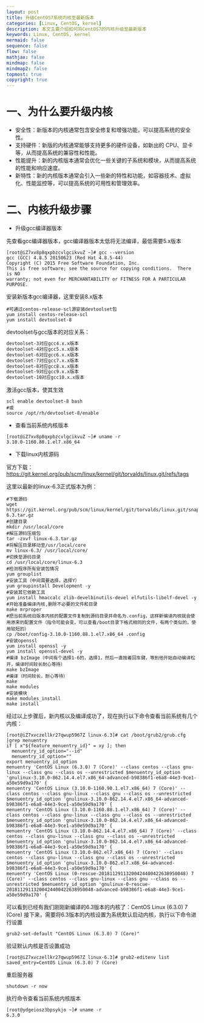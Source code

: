 ```yaml
---
layout: post
title: 升级CentOS7系统内核至最新版本
categories: [Linux, CentOS, kernel]
description: 本文主要介绍如何将CentOS7的内核升级至最新版本
keywords: Linux, CentOS, kernel
mermaid: false
sequence: false
flow: false
mathjax: false
mindmap: false
mindmap2: false
topmost: true
copyright: true
---
```


# 一、为什么要升级内核

+ 安全性：新版本的内核通常包含安全修复和增强功能，可以提高系统的安全性。
+ 支持硬件：新版的内核通常能够支持更多的硬件设备，如新出的 CPU、显卡等，从而提高系统的兼容性和性能。
+ 性能提升：新的内核版本通常会优化一些关键的子系统和模块，从而提高系统的性能和响应速度。
+ 新特性：新的内核版本通常会引入一些新的特性和功能，如容器技术、虚拟化、性能监控等，可以提高系统的可用性和管理效率。

# 二、内核升级步骤
- 升级gcc编译器版本

先查看gcc编译器版本，gcc编译器版本太低将无法编译，最低需要5.x版本
```shell
[root@iZ7xv8p8qxpbzcvlgcikvuZ ~]# gcc --version
gcc (GCC) 4.8.5 20150623 (Red Hat 4.8.5-44)
Copyright (C) 2015 Free Software Foundation, Inc.
This is free software; see the source for copying conditions.  There is NO
warranty; not even for MERCHANTABILITY or FITNESS FOR A PARTICULAR PURPOSE.
```
安装新版本gcc编译器，这里安装8.x版本
```shell
#可通过centos-release-scl源安装devtoolset包
yum install centos-release-scl
yum install devtoolset-8
```

devtoolset与gcc版本的对应关系：
```tex
devtoolset-3对应gcc4.x.x版本
devtoolset-4对应gcc5.x.x版本
devtoolset-6对应gcc6.x.x版本
devtoolset-7对应gcc7.x.x版本
devtoolset-8对应gcc8.x.x版本
devtoolset-9对应gcc9.x.x版本
devtoolset-10对应gcc10.x.x版本
```


激活gcc版本，使其生效
```shell
scl enable devtoolset-8 bash
#或
source /opt/rh/devtoolset-8/enable
```

- 查看当前系统内核版本

```shell
[root@iZ7xv8p8qxpbzcvlgcikvuZ ~]# uname -r
3.10.0-1160.88.1.el7.x86_64
```

- 下载linux内核源码

官方下载：https://git.kernel.org/pub/scm/linux/kernel/git/torvalds/linux.git/refs/tags

这里以最新的linux-6.3正式版本为例：

```shell
#下载源码
wget https://git.kernel.org/pub/scm/linux/kernel/git/torvalds/linux.git/snapshot/linux-6.3.tar.gz
#创建目录
mkdir /usr/local/core
#解压源码压缩包
tar -zxvf linux-6.3.tar.gz
#将解压目录移动至/usr/local/core
mv linux-6.3/ /usr/local/core/
#切换至源码目录
cd /usr/local/core/linux-6.3
#检测程序所有安装包情况
yum grouplist
#安装工具（中间需要选择，选择Y）
yum groupinstall Development -y
#安装其它依赖工具
yum install hmaccalc zlib-develbinutils-devel elfutils-libelf-devel -y
#开始准备编译内核,删除不必要的文件和目录
make mrproper
#把当前系统旧版本内核的配置文件复制到源码目录并命名为.config，这样新编译内核就会使用原来的配置文件（指令可能会变，可以查看/boot目录下格式相同的文件，有两个类似的，使用较短的）
cp /boot/config-3.10.0-1160.88.1.el7.x86_64 .config
#安装openssl
yum install openssl -y
yum install openssl-devel -y
#编译 bzImage（中间有个选择1-6的，选择1，然后一直按着回车键，等到他开始自动编译松开，编译时间较长耐心等待）
make bzImage
#编译（时间较长，耐心等待）
make
make modules
#安装模块
make modules_install
make install 
```

经过以上步骤后，新内核以及编译成功了，现在执行以下命令查看当前系统有几个内核：
```shell
[root@iZ7xvczellkr27qwup5967Z linux-6.3]# cat /boot/grub2/grub.cfg |grep menuentry
if [ x"${feature_menuentry_id}" = xy ]; then
  menuentry_id_option="--id"
  menuentry_id_option=""
export menuentry_id_option
menuentry 'CentOS Linux (6.3.0) 7 (Core)' --class centos --class gnu-linux --class gnu --class os --unrestricted $menuentry_id_option 'gnulinux-3.10.0-862.14.4.el7.x86_64-advanced-b98386f1-e6a8-44e3-9ce1-a50e59d9a170' {
menuentry 'CentOS Linux (3.10.0-1160.90.1.el7.x86_64) 7 (Core)' --class centos --class gnu-linux --class gnu --class os --unrestricted $menuentry_id_option 'gnulinux-3.10.0-862.14.4.el7.x86_64-advanced-b98386f1-e6a8-44e3-9ce1-a50e59d9a170' {
menuentry 'CentOS Linux (3.10.0-1160.88.1.el7.x86_64) 7 (Core)' --class centos --class gnu-linux --class gnu --class os --unrestricted $menuentry_id_option 'gnulinux-3.10.0-862.14.4.el7.x86_64-advanced-b98386f1-e6a8-44e3-9ce1-a50e59d9a170' {
menuentry 'CentOS Linux (3.10.0-862.14.4.el7.x86_64) 7 (Core)' --class centos --class gnu-linux --class gnu --class os --unrestricted $menuentry_id_option 'gnulinux-3.10.0-862.14.4.el7.x86_64-advanced-b98386f1-e6a8-44e3-9ce1-a50e59d9a170' {
menuentry 'CentOS Linux (3.10.0-862.el7.x86_64) 7 (Core)' --class centos --class gnu-linux --class gnu --class os --unrestricted $menuentry_id_option 'gnulinux-3.10.0-862.el7.x86_64-advanced-b98386f1-e6a8-44e3-9ce1-a50e59d9a170' {
menuentry 'CentOS Linux (0-rescue-20181129113200424400422638950048) 7 (Core)' --class centos --class gnu-linux --class gnu --class os --unrestricted $menuentry_id_option 'gnulinux-0-rescue-20181129113200424400422638950048-advanced-b98386f1-e6a8-44e3-9ce1-a50e59d9a170' {
```
可以看到已经有我们刚刚新编译的6.3版本的内核了：CentOS Linux (6.3.0) 7 (Core)
接下来，需要将6.3版本的内核设置为系统默认启动内核，执行以下命令进行设置

```shell
grub2-set-default "CentOS Linux (6.3.0) 7 (Core)"
```
验证默认内核是否设置成功
```shell
[root@iZ7xvczellkr27qwup5967Z linux-6.3]# grub2-editenv list
saved_entry=CentOS Linux (6.3.0) 7 (Core)
```
重启服务器
```shell
shutdown -r now
```

执行命令查看当前系统内核版本
```shell
[root@ydgeiosz3bpsykjo ~]# uname -r
6.3.0
```